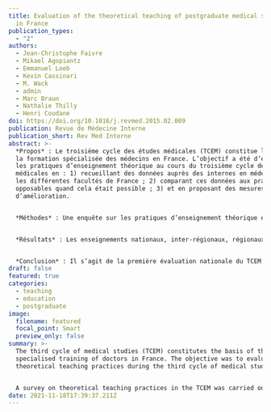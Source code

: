 ```yaml
---
title: Evaluation of the theoretical teaching of postgraduate medical students
  in France
publication_types:
  - "2"
authors:
  - Jean-Christophe Faivre
  - Mikael Agopiantz
  - Emmanuel Loeb
  - Kevin Cassinari
  - M. Wack
  - admin
  - Marc Braun
  - Nathalie Thilly
  - Henri Coudane
doi: https://doi.org/10.1016/j.revmed.2015.02.009
publication: Revue de Médecine Interne
publication_short: Rev Med Interne
abstract: >-
  *Propos* : Le troisième cycle des études médicales (TCEM) constitue la base de
  la formation spécialisée des médecins en France. L’objectif a été d’évaluer
  les pratiques d’enseignement théorique au cours du troisième cycle des études
  médicales en : 1) recueillant des données auprès des internes en médecine dans
  les différentes facultés de France ; 2) comparant ces données aux pratiques
  opposables quand cela était possible ; 3) et en proposant des mesures
  d’amélioration.


  *Méthodes* : Une enquête sur les pratiques d’enseignement théorique en TCEM a été réalisée par auto-questionnaire, libre et anonyme, administré par voie électronique du 3 juillet au 31 octobre 2013 à l’ensemble des étudiants en TCEM de France.


  *Résultats* : Les enseignements nationaux, inter-régionaux, régionaux et sur le terrain de stage n’existent pas dans respectivement 50,5 %, 42,8 %, 26,0 % et 30,2 % des cas. Les internes ont recours à des formations complémentaires en raison d’une formation de DES et/ou DESC 2 jugée insuffisante (43,7 %) ou dans le cadre d’un projet professionnel (54,9 %). Les thématiques transversales à développer étaient le développement de carrière (58,9 %), la gestion d’un cabinet ou d’un service (50,7 %), l’anglais médical (50,4 %) et l’organisation de leur spécialité (49,9 %). Ils souhaiteraient pour 54,1 % d’entre eux être évalués annuellement sur le plan théorique.


  *Conclusion* : Il s’agit de la première évaluation nationale du TCEM en France sur le versant de l’enseignement théorique. Complétée par le versant pratique, elle pourrait permettre de proposer une réforme du TCEM capable d’accroître l’efficience de la formation, sans allongement de sa durée.
draft: false
featured: true
categories:
  - teaching
  - education
  - postgraduate
image:
  filename: featured
  focal_point: Smart
  preview_only: false
summary: >-
  The third cycle of medical studies (TCEM) constitutes the basis of the
  specialised training of doctors in France. The objective was to evaluate
  theoretical teaching practices during the third cycle of medical studies.


  A survey on theoretical teaching practices in the TCEM was carried out by self-questionnaire. The results show that national, inter-regional, regional and field teaching do not exist in 50.5%, 42.8%, 26.0% and 30.2% of cases respectively. Residents have recourse to additional training because their DES and/or DESC 2 training is deemed insufficient (43.7%) or as part of a professional project (54.9%).
date: 2021-11-18T17:39:37.211Z
---
```

